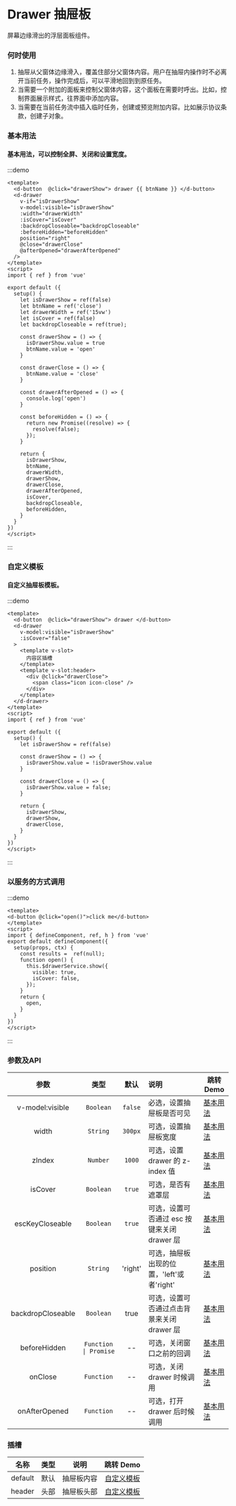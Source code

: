 # Drawer 抽屉板

屏幕边缘滑出的浮层面板组件。

### 何时使用

1. 抽屉从父窗体边缘滑入，覆盖住部分父窗体内容。用户在抽屉内操作时不必离开当前任务，操作完成后，可以平滑地回到到原任务。
2. 当需要一个附加的面板来控制父窗体内容，这个面板在需要时呼出。比如，控制界面展示样式，往界面中添加内容。
3. 当需要在当前任务流中插入临时任务，创建或预览附加内容。比如展示协议条款，创建子对象。

### 基本用法

<h4>基本用法，可以控制全屏、关闭和设置宽度。</h4>

:::demo

```vue
<template>
  <d-button  @click="drawerShow"> drawer {{ btnName }} </d-button>
  <d-drawer
    v-if="isDrawerShow"
    v-model:visible="isDrawerShow" 
    :width="drawerWidth"
    :isCover="isCover" 
    :backdropCloseable="backdropCloseable"
    :beforeHidden="beforeHidden"
    position="right"
    @close="drawerClose"
    @afterOpened="drawerAfterOpened"
  />
</template>
<script>
import { ref } from 'vue'

export default ({
  setup() {
    let isDrawerShow = ref(false)
    let btnName = ref('close')
    let drawerWidth = ref('15vw')
    let isCover = ref(false)
    let backdropCloseable = ref(true);

    const drawerShow = () => {
      isDrawerShow.value = true
      btnName.value = 'open'
    }

    const drawerClose = () => {
      btnName.value = 'close'
    }

    const drawerAfterOpened = () => {
      console.log('open')
    }

    const beforeHidden = () => {
      return new Promise((resolve) => {
        resolve(false);
      });
    }

    return {
      isDrawerShow,
      btnName,
      drawerWidth,
      drawerShow,
      drawerClose,
      drawerAfterOpened,
      isCover,
      backdropCloseable,
      beforeHidden,
    }
  }
})
</script>
```

:::

### 自定义模板

<h4>自定义抽屉板模板。</h4>

:::demo

```vue
<template>
  <d-button  @click="drawerShow"> drawer </d-button>
  <d-drawer
    v-model:visible="isDrawerShow" 
    :isCover="false" 
  >
    <template v-slot>
      内容区插槽
    </template>
    <template v-slot:header>
      <div @click="drawerClose">
        <span class="icon icon-close" />
      </div>
    </template>
  </d-drawer>
</template>
<script>
import { ref } from 'vue'

export default ({
  setup() {
    let isDrawerShow = ref(false)

    const drawerShow = () => {
      isDrawerShow.value = !isDrawerShow.value
    }

    const drawerClose = () => {
      isDrawerShow.value = false;
    }

    return {
      isDrawerShow,
      drawerShow,
      drawerClose,
    }
  }
})
</script>
```

:::

### 以服务的方式调用

:::demo

```vue
<template>
<d-button @click="open()">click me</d-button>
</template>
<script>
import { defineComponent, ref, h } from 'vue'
export default defineComponent({
  setup(props, ctx) {
    const results =  ref(null);
    function open() {
      this.$drawerService.show({
        visible: true,
        isCover: false,
      });
    }
    return {
      open,
    }
  }
})
</script>
```

:::

### 参数及API

| 参数 | 类型 | 默认 | 说明 | 跳转 Demo |
| :---------: | :------: | :-------: | :----------------------- | --------------------------------- |
| v-model:visible | `Boolean` | `false` | 必选，设置抽屉板是否可见 | [基本用法](#基本用法) |
| width | `String` | `300px` | 可选，设置抽屉板宽度 | [基本用法](#基本用法) |
| zIndex | `Number` | `1000` | 可选，设置 drawer 的 z-index 值 | [基本用法](#基本用法) |
| isCover | `Boolean` | `true` | 可选，是否有遮罩层 | [基本用法](#基本用法) |
| escKeyCloseable | `Boolean` | `true` | 可选，设置可否通过 esc 按键来关闭 drawer 层 | [基本用法](#基本用法) |
| position | `String` | 'right' | 可选，抽屉板出现的位置，'left'或者'right' | [基本用法](#基本用法) |
| backdropCloseable | `Boolean` | true | 可选，设置可否通过点击背景来关闭 drawer 层 | [基本用法](#基本用法) |
| beforeHidden | `Function \| Promise` | -- | 可选，关闭窗口之前的回调 | [基本用法](#基本用法) |
| onClose | `Function` | -- | 可选，关闭 drawer 时候调用 | [基本用法](#基本用法) |
| onAfterOpened | `Function` | -- | 可选，打开 drawer 后时候调用 | [基本用法](#基本用法) |

### 插槽

| 名称 | 类型 | 说明 | 跳转 Demo |
| :--: | :---------: | :------: | :-------: |
| default | 默认 | 抽屉板内容 | [自定义模板](#自定义模板) |
| header  | 头部 | 抽屉板头部 | [自定义模板](#自定义模板) |
